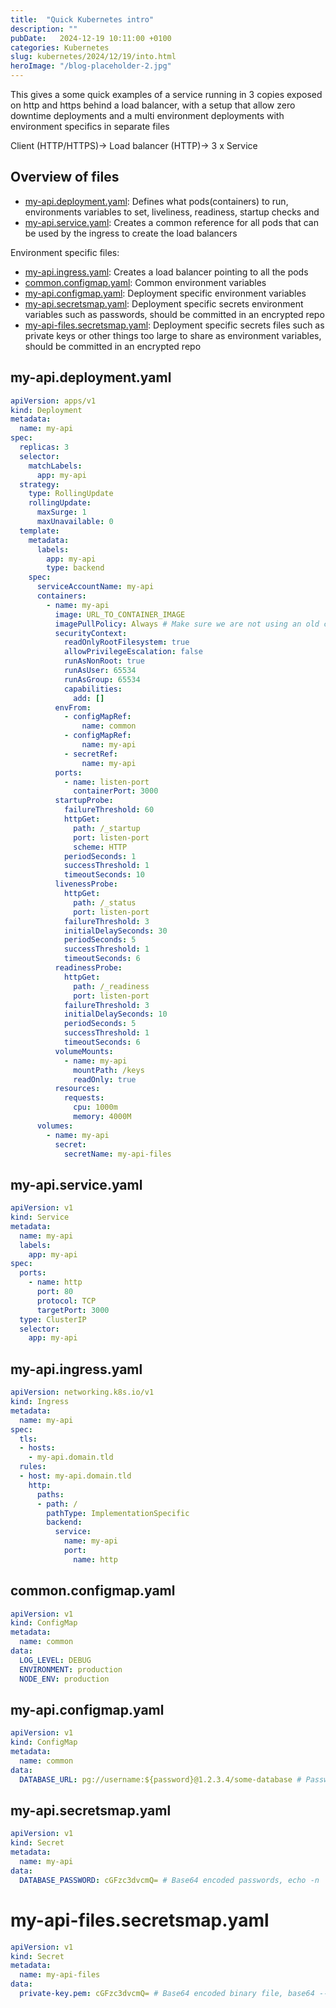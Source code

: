 ```yaml
---
title:  "Quick Kubernetes intro"
description: ""
pubDate:   2024-12-19 10:11:00 +0100
categories: Kubernetes
slug: kubernetes/2024/12/19/into.html
heroImage: "/blog-placeholder-2.jpg"
---
```


This gives a some quick examples of a service running in 3 copies exposed on http and https behind a load balancer, with a setup that allow zero downtime deployments and a multi environment deployments with environment specifics in separate files

Client (HTTP/HTTPS)-> Load balancer (HTTP)-> 3 x Service

## Overview of files

* [my-api.deployment.yaml](#my-apideploymentyaml): Defines what pods(containers) to run, environments variables to set, liveliness, readiness, startup checks and   
* [my-api.service.yaml](#my-apiserviceyaml): Creates a common reference for all pods that can be used by the ingress to create the load balancers

Environment specific files: 

* [my-api.ingress.yaml](#my-apiingressyaml): Creates a load balancer pointing to all the pods
* [common.configmap.yaml](#commonconfigmapyaml): Common environment variables
* [my-api.configmap.yaml](#my-apiconfigmapyaml): Deployment specific environment variables
* [my-api.secretsmap.yaml](#my-apisecretsmapyaml): Deployment specific secrets environment variables such as passwords, should be committed in an encrypted repo
* [my-api-files.secretsmap.yaml](#my-api-filessecretsmapyaml): Deployment specific secrets files such as private keys or other things too large to share as environment variables, should be committed in an encrypted repo


## my-api.deployment.yaml

``` yaml
apiVersion: apps/v1
kind: Deployment
metadata:
  name: my-api
spec:
  replicas: 3
  selector:
    matchLabels:
      app: my-api
  strategy:
    type: RollingUpdate
    rollingUpdate:
      maxSurge: 1
      maxUnavailable: 0
  template:
    metadata:
      labels:
        app: my-api
        type: backend
    spec:
      serviceAccountName: my-api
      containers:
        - name: my-api
          image: URL_TO_CONTAINER_IMAGE
          imagePullPolicy: Always # Make sure we are not using an old cached version on the node
          securityContext:
            readOnlyRootFilesystem: true
            allowPrivilegeEscalation: false
            runAsNonRoot: true
            runAsUser: 65534
            runAsGroup: 65534
            capabilities:
              add: []
          envFrom:
            - configMapRef:
                name: common
            - configMapRef:
                name: my-api
            - secretRef:
                name: my-api
          ports:
            - name: listen-port
              containerPort: 3000
          startupProbe:
            failureThreshold: 60
            httpGet:
              path: /_startup
              port: listen-port
              scheme: HTTP
            periodSeconds: 1
            successThreshold: 1
            timeoutSeconds: 10
          livenessProbe:
            httpGet:
              path: /_status
              port: listen-port
            failureThreshold: 3
            initialDelaySeconds: 30
            periodSeconds: 5
            successThreshold: 1
            timeoutSeconds: 6
          readinessProbe:
            httpGet:
              path: /_readiness
              port: listen-port
            failureThreshold: 3
            initialDelaySeconds: 10
            periodSeconds: 5
            successThreshold: 1
            timeoutSeconds: 6
          volumeMounts:
            - name: my-api
              mountPath: /keys
              readOnly: true
          resources:
            requests:
              cpu: 1000m
              memory: 4000M
      volumes:
        - name: my-api
          secret:
            secretName: my-api-files

```

## my-api.service.yaml
``` yaml
apiVersion: v1
kind: Service
metadata:
  name: my-api
  labels:
    app: my-api
spec:
  ports:
    - name: http
      port: 80
      protocol: TCP
      targetPort: 3000
  type: ClusterIP
  selector:
    app: my-api
```


## my-api.ingress.yaml
``` yaml
apiVersion: networking.k8s.io/v1
kind: Ingress
metadata:
  name: my-api
spec:
  tls:
  - hosts:
    - my-api.domain.tld
  rules:
  - host: my-api.domain.tld
    http:
      paths:
      - path: /
        pathType: ImplementationSpecific
        backend:
          service:
            name: my-api
            port:
              name: http

```


## common.configmap.yaml
``` yaml
apiVersion: v1
kind: ConfigMap
metadata:
  name: common
data:
  LOG_LEVEL: DEBUG
  ENVIRONMENT: production
  NODE_ENV: production
```

## my-api.configmap.yaml
``` yaml
apiVersion: v1
kind: ConfigMap
metadata:
  name: common
data:
  DATABASE_URL: pg://username:${password}@1.2.3.4/some-database # Password is replaced with DATABASE_PASSWORD when reading the environment variable
```

## my-api.secretsmap.yaml

``` yaml
apiVersion: v1
kind: Secret
metadata:
  name: my-api
data:
  DATABASE_PASSWORD: cGFzc3dvcmQ= # Base64 encoded passwords, echo -n 'password' | base64
```

# my-api-files.secretsmap.yaml

``` yaml
apiVersion: v1
kind: Secret
metadata:
  name: my-api-files
data:
  private-key.pem: cGFzc3dvcmQ= # Base64 encoded binary file, base64 --input private-key.pem
```